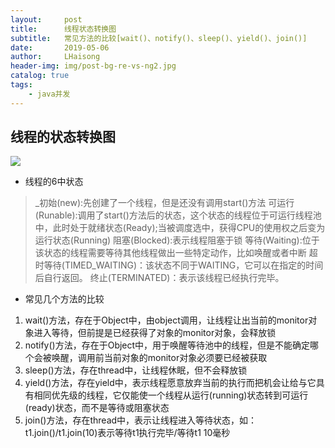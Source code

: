 ```yaml
---
layout:     post
title:      线程状态转换图
subtitle:   常见方法的比较[wait()、notify()、sleep()、yield()、join()]
date:       2019-05-06
author:     LHaisong
header-img: img/post-bg-re-vs-ng2.jpg
catalog: true
tags:
    - java并发
---
```

## 线程的状态转换图
![](https://i.imgur.com/G3ik8aI.png)
- 线程的6中状态
> _初始(new):先创建了一个线程，但是还没有调用start()方法
> 可运行(Runable):调用了start()方法后的状态，这个状态的线程位于可运行线程池中，此时处于就绪状态(Ready);当被调度选中，获得CPU的使用权之后变为运行状态(Running)
> 阻塞(Blocked):表示线程阻塞于锁
> 等待(Waiting):位于该状态的线程需要等待其他线程做出一些特定动作，比如唤醒或者中断
> 超时等待(TIMED_WAITING)：该状态不同于WAITING，它可以在指定的时间后自行返回。
> 终止(TERMINATED)：表示该线程已经执行完毕。

- 常见几个方法的比较
1. wait()方法，存在于Object中，由object调用，让线程让出当前的monitor对象进入等待，但前提是已经获得了对象的monitor对象，会释放锁  
2. notify()方法，存在于Object中，用于唤醒等待池中的线程，但是不能确定哪个会被唤醒，调用前当前对象的monitor对象必须要已经被获取  
3. sleep()方法，存在thread中，让线程休眠，但不会释放锁  
4. yield()方法，存在yield中，表示线程愿意放弃当前的执行而把机会让给与它具有相同优先级的线程，它仅能使一个线程从运行(running)状态转到可运行           (ready)状态，而不是等待或阻塞状态  
5. join()方法，存在thread中，表示让线程进入等待状态，如：t1.join()/t1.join(10)表示等待t1执行完毕/等待t1 10毫秒  
